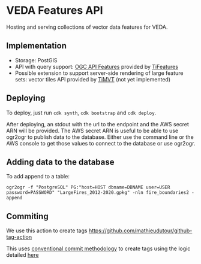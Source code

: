 # VEDA Features API

Hosting and serving collections of vector data features for VEDA.

## Implementation

* Storage: PostGIS
* API with query support: [OGC API Features](https://ogcapi.ogc.org/features/) provided by [TiFeatures](https://github.com/developmentseed/tifeatures)
* Possible extension to support server-side rendering of large feature sets: vector tiles API provided by [TiMVT](https://github.com/developmentseed/timvt) (not yet implemented)


## Deploying

To deploy, just run `cdk synth`, `cdk bootstrap` and `cdk deploy`.

After deploying, an stdout with the url to the endpoint and the AWS secret ARN will be provided. The AWS secret ARN is useful to be able to use ogr2ogr to publish data to the database. Either use the command line or the AWS console to get those values to connect to the database or use ogr2ogr.

## Adding data to the database

To add append to a table:

`ogr2ogr -f "PostgreSQL" PG:"host=HOST dbname=DBNAME user=USER password=PASSWORD" "LargeFires_2012-2020.gpkg" -nln fire_boundaries2 -append`

## Commiting
We use this action to create tags https://github.com/mathieudutour/github-tag-action

This uses [conventional commit methodology](https://www.conventionalcommits.org/en/v1.0.0/) to create tags using the logic detailed [here](https://github.com/mathieudutour/github-tag-action#bumping)
